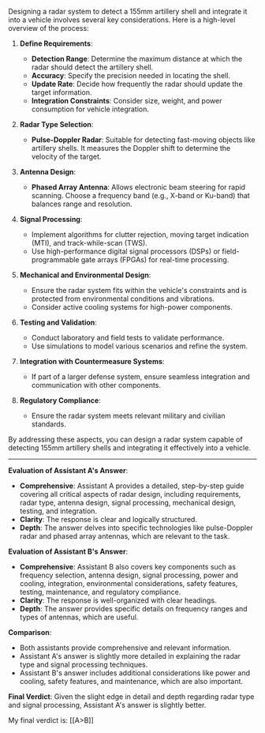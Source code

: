 
Designing a radar system to detect a 155mm artillery shell and integrate it into a vehicle involves several key considerations. Here is a high-level overview of the process:

1. **Define Requirements**:
   - **Detection Range**: Determine the maximum distance at which the radar should detect the artillery shell.
   - **Accuracy**: Specify the precision needed in locating the shell.
   - **Update Rate**: Decide how frequently the radar should update the target information.
   - **Integration Constraints**: Consider size, weight, and power consumption for vehicle integration.

2. **Radar Type Selection**:
   - **Pulse-Doppler Radar**: Suitable for detecting fast-moving objects like artillery shells. It measures the Doppler shift to determine the velocity of the target.

3. **Antenna Design**:
   - **Phased Array Antenna**: Allows electronic beam steering for rapid scanning. Choose a frequency band (e.g., X-band or Ku-band) that balances range and resolution.

4. **Signal Processing**:
   - Implement algorithms for clutter rejection, moving target indication (MTI), and track-while-scan (TWS).
   - Use high-performance digital signal processors (DSPs) or field-programmable gate arrays (FPGAs) for real-time processing.

5. **Mechanical and Environmental Design**:
   - Ensure the radar system fits within the vehicle's constraints and is protected from environmental conditions and vibrations.
   - Consider active cooling systems for high-power components.

6. **Testing and Validation**:
   - Conduct laboratory and field tests to validate performance.
   - Use simulations to model various scenarios and refine the system.

7. **Integration with Countermeasure Systems**:
   - If part of a larger defense system, ensure seamless integration and communication with other components.

8. **Regulatory Compliance**:
   - Ensure the radar system meets relevant military and civilian standards.

By addressing these aspects, you can design a radar system capable of detecting 155mm artillery shells and integrating it effectively into a vehicle.

---

**Evaluation of Assistant A's Answer**:
- **Comprehensive**: Assistant A provides a detailed, step-by-step guide covering all critical aspects of radar design, including requirements, radar type, antenna design, signal processing, mechanical design, testing, and integration.
- **Clarity**: The response is clear and logically structured.
- **Depth**: The answer delves into specific technologies like pulse-Doppler radar and phased array antennas, which are relevant to the task.

**Evaluation of Assistant B's Answer**:
- **Comprehensive**: Assistant B also covers key components such as frequency selection, antenna design, signal processing, power and cooling, integration, environmental considerations, safety features, testing, maintenance, and regulatory compliance.
- **Clarity**: The response is well-organized with clear headings.
- **Depth**: The answer provides specific details on frequency ranges and types of antennas, which are useful.

**Comparison**:
- Both assistants provide comprehensive and relevant information.
- Assistant A's answer is slightly more detailed in explaining the radar type and signal processing techniques.
- Assistant B's answer includes additional considerations like power and cooling, safety features, and maintenance, which are also important.

**Final Verdict**:
Given the slight edge in detail and depth regarding radar type and signal processing, Assistant A's answer is slightly better.

My final verdict is: [[A>B]]
